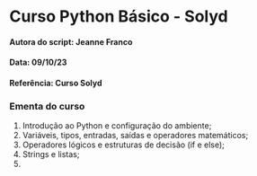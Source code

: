 # Curso Python Básico - Solyd

#### Autora do script: Jeanne Franco
#### Data: 09/10/23
#### Referência: Curso Solyd

### Ementa do curso

1. Introdução ao Python e configuração do ambiente;
2. Variáveis, tipos, entradas, saídas e operadores matemáticos;
3. Operadores lógicos e estruturas de decisão (if e else);
4. Strings e listas;
5. 
